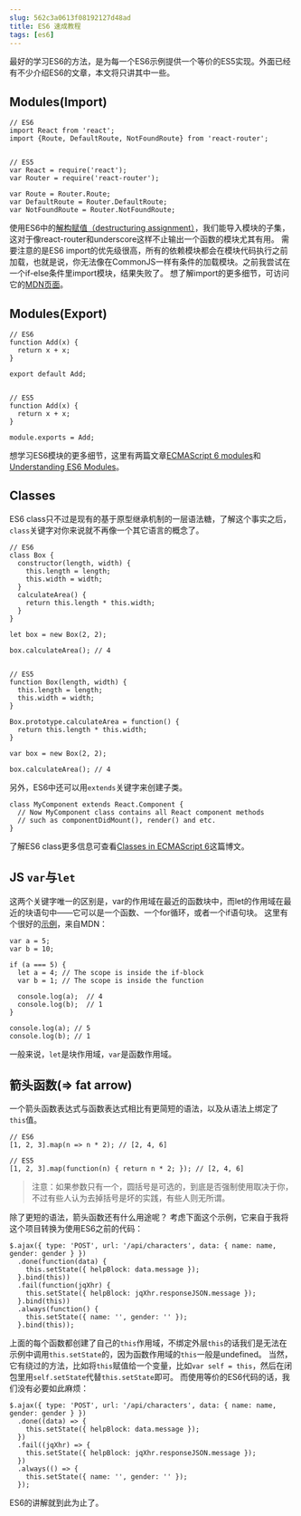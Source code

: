 ```yaml
---
slug: 562c3a0613f08192127d48ad
title: ES6 速成教程
tags: [es6]
---
```


最好的学习ES6的方法，是为每一个ES6示例提供一个等价的ES5实现。外面已经有不少介绍ES6的文章，本文将只讲其中一些。

## Modules(Import)

```
// ES6
import React from 'react';
import {Route, DefaultRoute, NotFoundRoute} from 'react-router';


// ES5
var React = require('react');
var Router = require('react-router');

var Route = Router.Route;
var DefaultRoute = Router.DefaultRoute;
var NotFoundRoute = Router.NotFoundRoute;
```

使用ES6中的[解构赋值（destructuring assignment）](https://developer.mozilla.org/en-US/docs/Web/JavaScript/Reference/Operators/Destructuring_assignment)，我们能导入模块的子集，这对于像react-router和underscore这样不止输出一个函数的模块尤其有用。
需要注意的是ES6 import的优先级很高，所有的依赖模块都会在模块代码执行之前加载，也就是说，你无法像在CommonJS一样有条件的加载模块。之前我尝试在一个if-else条件里import模块，结果失败了。
想了解import的更多细节，可访问它的[MDN页面](https://developer.mozilla.org/en-US/docs/Web/JavaScript/Reference/Statements/import)。

## Modules(Export)

```
// ES6
function Add(x) {
  return x + x;
}

export default Add;


// ES5
function Add(x) {
  return x + x;
}

module.exports = Add;
```

想学习ES6模块的更多细节，这里有两篇文章[ECMAScript 6 modules](http://www.2ality.com/2014/09/es6-modules-final.html)和[Understanding ES6 Modules](http://www.sitepoint.com/understanding-es6-modules/)。

## Classes

ES6 class只不过是现有的基于原型继承机制的一层语法糖，了解这个事实之后，`class`关键字对你来说就不再像一个其它语言的概念了。

```
// ES6
class Box {
  constructor(length, width) {
    this.length = length;
    this.width = width;
  }
  calculateArea() {
    return this.length * this.width;
  }
}

let box = new Box(2, 2);

box.calculateArea(); // 4


// ES5
function Box(length, width) {
  this.length = length;
  this.width = width;
}

Box.prototype.calculateArea = function() {
  return this.length * this.width;
}

var box = new Box(2, 2);

box.calculateArea(); // 4
```

另外，ES6中还可以用`extends`关键字来创建子类。

```
class MyComponent extends React.Component {
  // Now MyComponent class contains all React component methods
  // such as componentDidMount(), render() and etc.
}
```

了解ES6 class更多信息可查看[Classes in ECMAScript 6](http://www.2ality.com/2015/02/es6-classes-final.html)这篇博文。

## JS `var`与`let`

这两个关键字唯一的区别是，var的作用域在最近的函数块中，而let的作用域在最近的块语句中——它可以是一个函数、一个for循环，或者一个if语句块。
这里有个很好的[示例](https://developer.mozilla.org/en-US/docs/Web/JavaScript/Reference/Statements/let)，来自MDN：

```
var a = 5;
var b = 10;

if (a === 5) {
  let a = 4; // The scope is inside the if-block
  var b = 1; // The scope is inside the function

  console.log(a);  // 4
  console.log(b);  // 1
}

console.log(a); // 5
console.log(b); // 1
```

一般来说，`let`是块作用域，`var`是函数作用域。

## 箭头函数(=> fat arrow)

一个箭头函数表达式与函数表达式相比有更简短的语法，以及从语法上绑定了`this`值。
```
// ES6
[1, 2, 3].map(n => n * 2); // [2, 4, 6]

// ES5
[1, 2, 3].map(function(n) { return n * 2; }); // [2, 4, 6]
```

> 注意：如果参数只有一个，圆括号是可选的，到底是否强制使用取决于你，不过有些人认为去掉括号是坏的实践，有些人则无所谓。

除了更短的语法，箭头函数还有什么用途呢？
考虑下面这个示例，它来自于我将这个项目转换为使用ES6之前的代码：

```
$.ajax({ type: 'POST', url: '/api/characters', data: { name: name, gender: gender } })
  .done(function(data) {
    this.setState({ helpBlock: data.message });
  }.bind(this))
  .fail(function(jqXhr) {
    this.setState({ helpBlock: jqXhr.responseJSON.message });
  }.bind(this))
  .always(function() {
    this.setState({ name: '', gender: '' });
  }.bind(this));
```
上面的每个函数都创建了自己的`this`作用域，不绑定外层`this`的话我们是无法在示例中调用`this.setState`的，因为函数作用域的`this`一般是undefined。
当然，它有绕过的方法，比如将`this`赋值给一个变量，比如`var self = this`，然后在闭包里用`self.setState`代替`this.setState`即可。
而使用等价的ES6代码的话，我们没有必要如此麻烦：

```
$.ajax({ type: 'POST', url: '/api/characters', data: { name: name, gender: gender } })
  .done((data) => {
    this.setState({ helpBlock: data.message });
  })
  .fail((jqXhr) => {
    this.setState({ helpBlock: jqXhr.responseJSON.message });
  })
  .always(() => {
    this.setState({ name: '', gender: '' });
  });
```

ES6的讲解就到此为止了。
